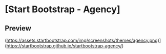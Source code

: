# [Start Bootstrap - Agency]

## Preview
(https://assets.startbootstrap.com/img/screenshots/themes/agency.png)](https://startbootstrap.github.io/startbootstrap-agency/)
